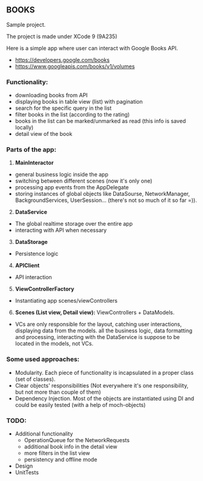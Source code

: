 ## BOOKS

Sample project.

The project is made under XCode 9 (9A235)

Here is a simple app where user can interact with Google Books API.
  - https://developers.google.com/books
  - https://www.googleapis.com/books/v1/volumes


### Functionality:
- downloading books from API 
- displaying books in table view (list) with pagination
- search for the specific query in the list
- filter books in the list (according to the rating)
- books in the list can be marked/unmarked as read (this info is saved locally)
- detail view of the book


### Parts of the app:
1. **MainInteractor**
  - general business logic inside the app
  - switching between different scenes (now it's only one)
  - processing app events from the AppDelegate
  - storing instances of global objects like DataSourse, NetworkManager, BackgroundServices, UserSession... (there's not so much of it so far =)).
2. **DataService**
  - The global realtime storage over the entire app
  - interacting with API when necessary
3. **DataStorage**
  - Persistence logic
4. **APIClient**
  - API interaction
5. **ViewControllerFactory**
  - Instantiating app scenes/viewControllers
6. **Scenes (List view, Detail view):** ViewControllers + DataModels.
  - VCs are only responsible for the layout, catching user interactions, displaying data from the models.
all the business logic, data formatting and processing, interacting with the DataService is suppose to be located in the models, not VCs.


### Some used approaches:
  - Modularity. Each piece of functionality is incapsulated in a proper class (set of classes).
  - Clear objects' responsibilities (Not everywhere it's one responsibility, but not more than couple of them)
  - Dependency Injection. Most of the objects are instantiated using DI and could be easily tested (with a help of moch-objects)


### TODO:
- Additional functionality
  * OperationQueue for the NetworkRequests
  * additional book info in the detail view
  * more filters in the list view
  * persistency and offline mode
- Design
- UnitTests
